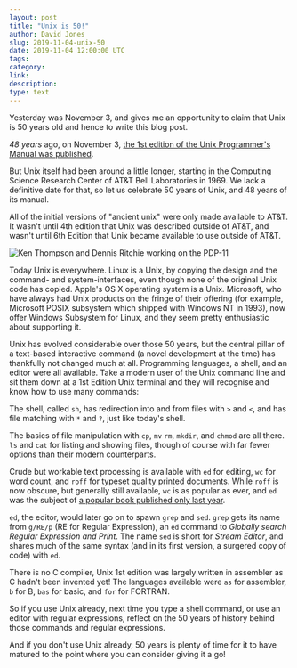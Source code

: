 ```yaml
---
layout: post
title: "Unix is 50!"
author: David Jones
slug: 2019-11-04-unix-50
date: 2019-11-04 12:00:00 UTC
tags:
category:
link:
description:
type: text
---
```


Yesterday was November 3, and gives me an opportunity to claim
that Unix is 50 years old and hence to write this blog post.

_48 years_ ago, on November 3,
[the 1st edition of the Unix Programmer's Manual was published](https://www.bell-labs.com/usr/dmr/www/1stEdman.html).

But Unix itself had been around a little longer,
starting in the
Computing Science Research Center of AT&T Bell Laboratories in 1969.
We lack a definitive date for that, so let us celebrate
50 years of Unix, and 48 years of its manual.

All of the initial versions of "ancient unix" were only made
available to AT&T.
It wasn't until 4th edition that Unix was described outside of AT&T,
and wasn't until 6th Edition that Unix became available to
use outside of AT&T.

![Ken Thompson and Dennis Ritchie working on the
PDP-11](/assets/images/Ken_Thompson_(sitting)_and_Dennis_Ritchie_at_PDP-11_(2876612463).jpg)

Today Unix is everywhere.
Linux is a Unix,
by copying the design and the command- and system-interfaces,
even though none of the original Unix code has copied.
Apple's OS X operating system is a Unix.
Microsoft, who have always had Unix products on the fringe of their offering
(for example,
Microsoft POSIX subsystem which shipped with Windows NT in 1993),
now offer Windows Subsystem for Linux, and they seem pretty
enthusiastic about supporting it.

Unix has evolved considerable over those 50 years, but
the central pillar of a text-based interactive command
(a novel development at the time) has thankfully not changed
much at all.
Programming languages, a shell, and an editor were all available.
Take a modern user of the Unix command line and sit them down at
a 1st Edition Unix terminal and they will recognise and know how
to use many commands:

The shell, called `sh`, has redirection into
and from files with `>` and `<`, and has file matching with `*`
and `?`, just like today's shell.

The basics of file manipulation with `cp`, `mv` `rm`, `mkdir`,
and `chmod` are all there.
`ls` and `cat` for listing and showing files, though of course
with far fewer options than their modern counterparts.

Crude but workable text processing is available with `ed` for editing,
`wc` for word count, and `roff` for typeset quality printed documents.
While `roff` is now obscure, but generally still available,
`wc` is as popular as ever, and
`ed` was the subject of
[a popular book published only last
year](https://www.tiltedwindmillpress.com/product/ed/).

`ed`, the editor, would later go on to spawn `grep` and `sed`.
`grep` gets its name from `g/RE/p` (RE for Regular Expression),
an `ed` command to _Globally search Regular Expression and Print_.
The name `sed` is short for _Stream Editor_, and shares much of
the same syntax (and in its first version, a surgered copy of
code) with `ed`.

There is no C compiler,
Unix 1st edition was largely written in assembler
as C hadn't been invented yet!
The languages available were `as` for assembler, `b` for B,
`bas` for basic, and `for` for FORTRAN.

So if you use Unix already, next time you type a shell command,
or use an editor with regular expressions,
reflect on the 50 years of history behind those commands and
regular expressions.

And if you don't use Unix already, 50 years is plenty of time
for it to have matured to the point where you can consider
giving it a go!
